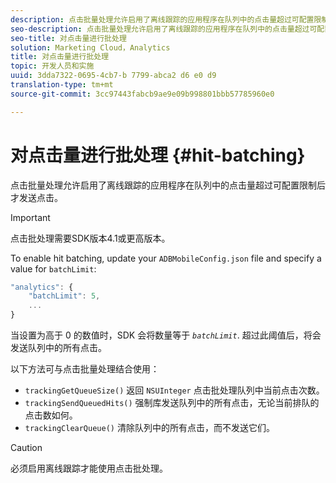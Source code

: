 ```yaml
---
description: 点击批量处理允许启用了离线跟踪的应用程序在队列中的点击量超过可配置限制后才发送点击。
seo-description: 点击批量处理允许启用了离线跟踪的应用程序在队列中的点击量超过可配置限制后才发送点击。
seo-title: 对点击量进行批处理
solution: Marketing Cloud，Analytics
title: 对点击量进行批处理
topic: 开发人员和实施
uuid: 3dda7322-0695-4cb7-b 7799-abca2 d6 e0 d9
translation-type: tm+mt
source-git-commit: 3cc97443fabcb9ae9e09b998801bbb57785960e0

---
```



# 对点击量进行批处理 {#hit-batching}

点击批量处理允许启用了离线跟踪的应用程序在队列中的点击量超过可配置限制后才发送点击。

>[!IMPORTANT]
>
>点击批处理需要SDK版本4.1或更高版本。

To enable hit batching, update your `ADBMobileConfig.json` file and specify a value for `batchLimit`:

```js
"analytics": {
    "batchLimit": 5,
    ...
}
```

当设置为高于 0 的数值时，SDK 会将数量等于 *`batchLimit`*. 超过此阈值后，将会发送队列中的所有点击。

以下方法可与点击批量处理结合使用：

* `trackingGetQueueSize()` 返回 `NSUInteger` 点击批处理队列中当前点击次数。
* `trackingSendQueuedHits()` 强制库发送队列中的所有点击，无论当前排队的点击数如何。
* `trackingClearQueue()` 清除队列中的所有点击，而不发送它们。

>[!CAUTION]
>
>必须启用离线跟踪才能使用点击批处理。

